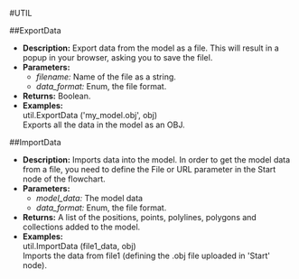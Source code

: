 #UTIL    

##ExportData  
* **Description:** Export data from the model as a file.
This will result in a popup in your browser, asking you to save the filel.  
* **Parameters:**  
  * *filename:* Name of the file as a string.  
  * *data_format:* Enum, the file format.  
* **Returns:** Boolean.  
* **Examples:**  
util.ExportData ('my_model.obj', obj)  
Exports all the data in the model as an OBJ.
  
  
##ImportData  
* **Description:** Imports data into the model.
In order to get the model data from a file, you need to define the File or URL parameter
in the Start node of the flowchart.  
* **Parameters:**  
  * *model_data:* The model data  
  * *data_format:* Enum, the file format.  
* **Returns:** A list of the positions, points, polylines, polygons and collections added to the model.  
* **Examples:**  
util.ImportData (file1_data, obj)  
Imports the data from file1 (defining the .obj file uploaded in 'Start' node).
  
  
